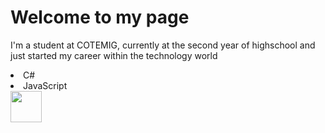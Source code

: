 # Welcome to my page

 I'm a student at COTEMIG, currently at the second year of highschool and just started my career within the technology world
 
  <div>
   <li>C#
   <li> JavaScript
   </div>
   
 <div>
   <img height='50em' src='https://cdn.worldvectorlogo.com/logos/c--4.svg'>
   
   
